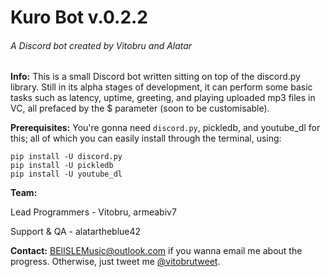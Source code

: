 # Kuro Bot v.0.2.2
###### A Discord bot created by Vitobru and Alatar

**Info:** This is a small Discord bot written sitting on top of the discord.py library. Still in its alpha stages of development, it can perform some basic tasks such as latency, uptime, greeting, and playing uploaded mp3 files in VC, all prefaced by the $ parameter (soon to be customisable).

**Prerequisites:** You're gonna need `discord.py`, pickledb, and youtube_dl for this; all of which you can easily install through the terminal, using:
```
pip install -U discord.py
pip install -U pickledb
pip install -U youtube_dl
```

**Team:**

Lead Programmers - Vitobru, armeabiv7

Support & QA - alatartheblue42



**Contact:** [BElISLEMusic@outlook.com](BElISLEMusic@outlook.com) if you wanna email me about the progress. Otherwise, just tweet me [@vitobrutweet](https://twitter.com/vitobrutweet/).
